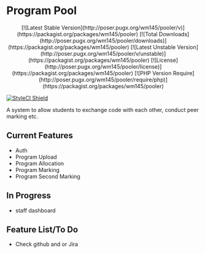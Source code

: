 # Program Pool
<p align="center">
[![Latest Stable Version](http://poser.pugx.org/wm145/pooler/v)](https://packagist.org/packages/wm145/pooler) [![Total Downloads](http://poser.pugx.org/wm145/pooler/downloads)](https://packagist.org/packages/wm145/pooler) [![Latest Unstable Version](http://poser.pugx.org/wm145/pooler/v/unstable)](https://packagist.org/packages/wm145/pooler) [![License](http://poser.pugx.org/wm145/pooler/license)](https://packagist.org/packages/wm145/pooler) [![PHP Version Require](http://poser.pugx.org/wm145/pooler/require/php)](https://packagist.org/packages/wm145/pooler)
</p>
<a href="#" data-toggle="modal" data-target="#badge-modal">
<img src="https://github.styleci.io/repos/418145146/shield?branch=main" alt="StyleCI Shield">
</a>

A system to allow students to exchange code with each other, conduct peer marking etc.

## Current Features
- Auth
- Program Upload
- Program Allocation
- Program Marking
- Program Second Marking

## In Progress
- staff dashboard

## Feature List/To Do
- Check github and or Jira
